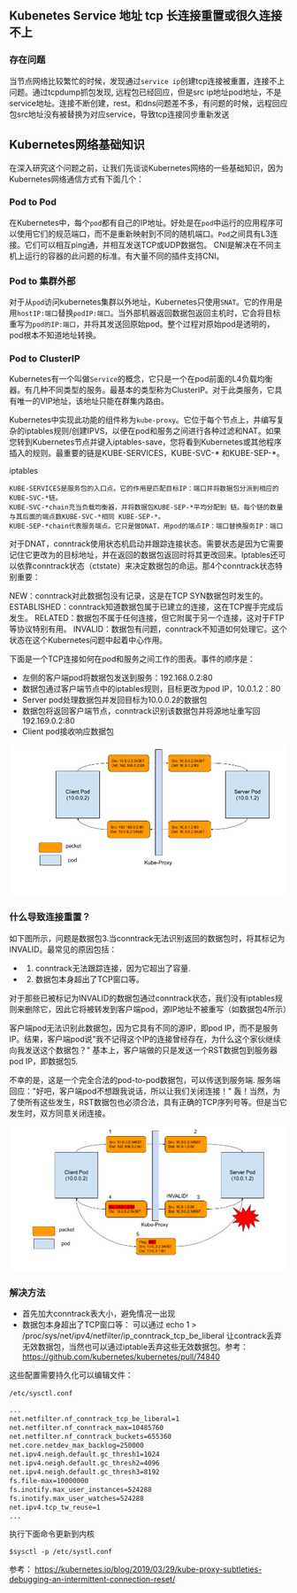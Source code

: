 ## Kubenetes Service 地址 tcp 长连接重置或很久连接不上

### 存在问题

当节点网络比较繁忙的时候，发现通过`service ip`创建tcp连接被重置，连接不上问题。通过tcpdump抓包发现, 远程包已经回应，但是src ip地址pod地址，不是service地址。连接不断创建，rest。和dns问题差不多，有问题的时候，远程回应包src地址没有被替换为对应service，导致tcp连接同步重新发送


## Kubernetes网络基础知识
在深入研究这个问题之前，让我们先谈谈Kubernetes网络的一些基础知识，因为Kubernetes网络通信方式有下面几个：

### Pod to Pod
在Kubernetes中，每个`pod`都有自己的IP地址。好处是在`pod`中运行的应用程序可以使用它们的规范端口，而不是重新映射到不同的随机端口。`Pod`之间具有L3连接。它们可以相互ping通，并相互发送TCP或UDP数据包。 CNI是解决在不同主机上运行的容器的此问题的标准。有大量不同的插件支持CNI。

### Pod to 集群外部
对于从`pod`访问kubernetes集群以外地址，Kubernetes只使用`SNAT`。它的作用是用`hostIP:端口`替换`podIP:端口`。当外部机器返回数据包返回主机时，它会将目标重写为`pod的IP:端口`，并将其发送回原始pod。整个过程对原始pod是透明的，pod根本不知道地址转换。

### Pod to ClusterIP
Kubernetes有一个叫做`Service`的概念，它只是一个在pod前面的L4负载均衡器。有几种不同类型的服务。最基本的类型称为ClusterIP。对于此类服务，它具有唯一的VIP地址，该地址只能在群集内路由。

Kubernetes中实现此功能的组件称为`kube-proxy`。它位于每个节点上，并编写复杂的iptables规则/创建IPVS，以便在pod和服务之间进行各种过滤和NAT。如果您转到Kubernetes节点并键入iptables-save，您将看到Kubernetes或其他程序插入的规则。最重要的链是KUBE-SERVICES，KUBE-SVC-* 和KUBE-SEP-*。

iptables
```
KUBE-SERVICES是服务包的入口点。它的作用是匹配目标IP：端口并将数据包分派到相应的 KUBE-SVC-*链。
KUBE-SVC-*chain充当负载均衡器，并将数据包KUBE-SEP-*平均分配到 链。每个链的数量与其后面的端点数KUBE-SVC-*相同 KUBE-SEP-*。
KUBE-SEP-*chain代表服务端点。它只是做DNAT，用pod的端点IP：端口替换服务IP：端口
```


对于DNAT，conntrack使用状态机启动并跟踪连接状态。需要状态是因为它需要记住它更改为的目标地址，并在返回的数据包返回时将其更改回来。Iptables还可以依靠conntrack状态（ctstate）来决定数据包的命运。那4个conntrack状态特别重要：

NEW：conntrack对此数据包没有记录，这是在TCP SYN数据包时发生的。
ESTABLISHED：conntrack知道数据包属于已建立的连接，这在TCP握手完成后发生。
RELATED：数据包不属于任何连接，但它附属于另一个连接，这对于FTP等协议特别有用。
INVALID：数据包有问题，conntrack不知道如何处理它。这个状态在这个Kubernetes问题中起着中心作用。

下面是一个TCP连接如何在pod和服务之间工作的图表。事件的顺序是：

- 左侧的客户端pod将数据包发送到服务：192.168.0.2:80
- 数据包通过客户端节点中的iptables规则，目标更改为pod IP，10.0.1.2：80
- Server pod处理数据包并发回目标为10.0.0.2的数据包
- 数据包将返回客户端节点，conntrack识别该数据包并将源地址重写回192.169.0.2:80
- Client pod接收响应数据包

![](./img/good-packet-flow.png)

### 什么导致连接重置？

如下图所示，问题是数据包3.当conntrack无法识别返回的数据包时，将其标记为INVALID。最常见的原因包括：
- 1) conntrack无法跟踪连接，因为它超出了容量. 
- 2) 数据包本身超出了TCP窗口等。

对于那些已被标记为INVALID的数据包通过conntrack状态，我们没有iptables规则来删除它，因此它将被转发到客户端pod，源IP地址不被重写（如数据包4所示）

客户端pod无法识别此数据包，因为它具有不同的源IP，即pod IP，而不是服务IP。结果，客户端pod说"我不记得这个IP的连接曾经存在，为什么这个家伙继续向我发送这个数据包？" 基本上，客户端做的只是发送一个RST数据包到服务器pod IP，即数据包5.

不幸的是，这是一个完全合法的pod-to-pod数据包，可以传送到服务端. 服务端回应："好吧，客户端pod不想跟我说话，所以让我们关闭连接！" 轰！当然，为了使所有这些发生，RST数据包也必须合法，具有正确的TCP序列号等。但是当它发生时，双方同意关闭连接。

![](./img/connection-reset-packet-flow.png)

### 解决方法

- 首先加大conntrack表大小，避免情况一出现
- 数据包本身超出了TCP窗口等： 可以通过 echo 1 > /proc/sys/net/ipv4/netfilter/ip_conntrack_tcp_be_liberal 让contrack丢弃无效数据包，当然也可以通过iptable丢弃这些无效数据包。参考： https://github.com/kubernetes/kubernetes/pull/74840

这些配置需要持久化可以编辑文件：

`/etc/sysctl.conf`
```
...
net.netfilter.nf_conntrack_tcp_be_liberal=1
net.netfilter.nf_conntrack_max=10485760
net.netfilter.nf_conntrack_buckets=655360
net.core.netdev_max_backlog=250000
net.ipv4.neigh.default.gc_thresh1=1024
net.ipv4.neigh.default.gc_thresh2=4096
net.ipv4.neigh.default.gc_thresh3=8192
fs.file-max=10000000
fs.inotify.max_user_instances=524288
fs.inotify.max_user_watches=524288
net.ipv4.tcp_tw_reuse=1
...
```

执行下面命令更新到内核
```
$sysctl -p /etc/systl.conf
```

参考：
https://kubernetes.io/blog/2019/03/29/kube-proxy-subtleties-debugging-an-intermittent-connection-reset/